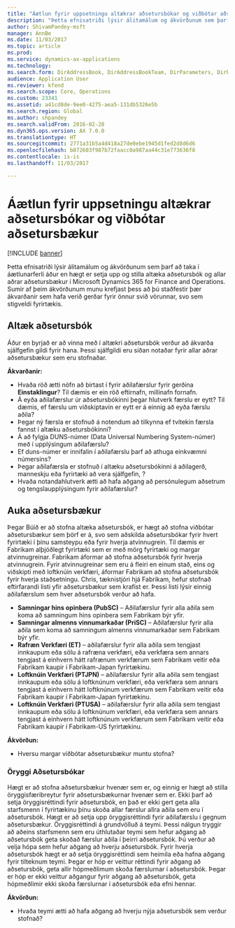 ```yaml
---
title: "Áætlun fyrir uppsetningu altækrar aðsetursbókar og viðbótar aðsetursbækur"
description: "Þetta efnisatriði lýsir álitamálum og ákvörðunum sem þarf að taka í áætlunarferli áður en hægt er setja upp og stilla altæka aðsetursbók og allar aðrar aðsetursbækur í Microsoft Dynamics 365 for Finance and Operations. Sumir af þeim ákvörðunum munu krefjast þess að þú staðfestir þær ákvarðanir sem hafa verið gerðar fyrir önnur svið vörunnar, svo sem stigveldi fyrirtækis."
author: ShivamPandey-msft
manager: AnnBe
ms.date: 11/03/2017
ms.topic: article
ms.prod: 
ms.service: dynamics-ax-applications
ms.technology: 
ms.search.form: DirAddressBook, DirAddressBookTeam, DirParameters, DirPartyTable
audience: Application User
ms.reviewer: kfend
ms.search.scope: Core, Operations
ms.custom: 23341
ms.assetid: a41cd8de-9ee0-4275-aea5-131db5326e5b
ms.search.region: Global
ms.author: shpandey
ms.search.validFrom: 2016-02-28
ms.dyn365.ops.version: AX 7.0.0
ms.translationtype: HT
ms.sourcegitcommit: 2771a31b5a4d418a27de0ebe1945d1fed2d8d6d6
ms.openlocfilehash: b872603f987b72faacc0a987aa44c31e773636f8
ms.contentlocale: is-is
ms.lasthandoff: 11/03/2017

---
```


# <a name="plan-how-to-configure-the-global-address-book-and-additional-address-books"></a>Áætlun fyrir uppsetningu altækrar aðsetursbókar og viðbótar aðsetursbækur

[!INCLUDE [banner](../includes/banner.md)]

Þetta efnisatriði lýsir álitamálum og ákvörðunum sem þarf að taka í áætlunarferli áður en hægt er setja upp og stilla altæka aðsetursbók og allar aðrar aðsetursbækur í Microsoft Dynamics 365 for Finance and Operations. Sumir af þeim ákvörðunum munu krefjast þess að þú staðfestir þær ákvarðanir sem hafa verið gerðar fyrir önnur svið vörunnar, svo sem stigveldi fyrirtækis.

<a name="global-address-book"></a>Altæk aðsetursbók
-------------------

Áður en byrjað er að vinna með í altækri aðsetursbók verður að ákvarða sjálfgefin gildi fyrir hana. Þessi sjálfgildi eru síðan notaðar fyrir allar aðrar aðsetursbækur sem eru stofnaðar. 

**Ákvarðanir:**

-   Hvaða röð ætti nöfn að birtast í fyrir aðilafærslur fyrir gerðina **Einstaklingur**? Til dæmis er ein röð eftirnafn, millinafn fornafn.
-   Á eyða aðilafærslur úr aðsetursbókinni þegar hlutverk færslu er eytt? Til dæmis, ef færslu um viðskiptavin er eytt er á einnig að eyða færslu aðila?
-   Þegar ný færsla er stofnuð á notendum að tilkynna ef tvítekin færsla fannst í altæku aðsetursbókinni?
-   Á að fylgja DUNS-númer (Data Universal Numbering System-númer) með í upplýsingum aðilafærslu?
-   Ef duns-númer er innifalin í aðilafærslu þarf að athuga einkvæmni númersins?
-   Þegar aðilafærsla er stofnuð í altæku aðsetursbókinni á aðilagerð, manneskju eða fyrirtæki að vera sjálfgefin, ?
-   Hvaða notandahlutverk ætti að hafa aðgang að persónulegum aðsetrum og tengslaupplýsingum fyrir aðilafærslur?

## <a name="additional-address-books"></a>Auka aðsetursbækur
Þegar Búið er að stofna altæka aðsetursbók, er hægt að stofna viðbótar aðsetursbækur sem þörf er á, svo sem aðskilda aðsetursbókar fyrir hvert fyrirtæki í þínu samsteypu eða fyrir hverja atvinnugrein. Til dæmis er Fabrikam alþjóðlegt fyrirtæki sem er með mörg fyrirtæki og margar atvinnugreinar. Fabrikam áformar að stofna aðsetursbók fyrir hverja atvinnugrein. Fyrir atvinnugreinar sem eru á fleiri en einum stað, eins og viðskipti með loftknúin verkfæri, áformar Fabrikam að stofna aðsetursbók fyrir hverja staðsetningu. Chris, tæknistjóri hjá Fabrikam, hefur stofnað eftirfarandi listi yfir aðsetursbækur sem krafist er. Þessi listi lýsir einnig aðilafærslum sem hver aðsetursbók verður að hafa.

-   **Samningar hins opinbera (PubSC)** – Aðilafærslur fyrir alla aðila sem koma að samningum hins opinbera sem Fabrikam býr yfir.
-   **Samningar almenns vinnumarkaðar (PriSC)** – Aðilafærslur fyrir alla aðila sem koma að samningum almenns vinnumarkaðar sem Fabrikam býr yfir.
-   **Rafræn Verkfæri (ET)** – aðilafærslur fyrir alla aðila sem tengjast innkaupum eða sölu á rafræna verkfæri, eða verkfæra sem annars tengjast á einhvern hátt rafrænum verkfærum sem Fabrikam veitir eða Fabrikam kaupir í Fabrikam-Japan fyrirtækinu.
-   **Loftknúin Verkfæri (PTJPN)** – aðilafærslur fyrir alla aðila sem tengjast innkaupum eða sölu á loftknúnum verkfæri, eða verkfæra sem annars tengjast á einhvern hátt loftknúnum verkfærum sem Fabrikam veitir eða Fabrikam kaupir í Fabrikam-Japan fyrirtækinu.
-   **Loftknúin Verkfæri (PTUSA)** – aðilafærslur fyrir alla aðila sem tengjast innkaupum eða sölu á loftknúnum verkfæri, eða verkfæra sem annars tengjast á einhvern hátt loftknúnum verkfærum sem Fabrikam veitir eða Fabrikam kaupir í Fabrikam-US fyrirtækinu.

**Ákvörðun:**

-   Hversu margar viðbótar aðsetursbækur muntu stofna?

### <a name="address-book-security"></a>Öryggi Aðsetursbókar

Hægt er að stofna aðsetursbækur hvenær sem er, og einnig er hægt að stilla öryggisfæribreytur fyrir aðsetursbækurnar hvenær sem er. Ekki þarf að setja öryggisréttindi fyrir aðsetursbók, en það er ekki gert geta alla starfsmenn í fyrirtækinu þínu skoða allar færslur allra aðila sem eru í aðsetursbók. Hægt er að setja upp öryggisréttindi fyrir aðilafærslu í gegnum aðsetursbækur. Öryggisréttindi á grundvölluð á teymi. Þessi nálgun tryggir að aðeins starfsmenn sem eru úthlutaðar teymi sem hefur aðgang að aðsetursbók geta skoðað færslur aðila í þeirri aðsetursbók. Þú verður að velja hópa sem hefur aðgang að hverju aðsetursbók. Fyrir hverja aðsetursbók hægt er að setja öryggisréttindi sem heimila eða hafna aðgang fyrir tilteknum teymi. Þegar er hóp er veittur réttindi fyrir aðgang að aðsetursbók, geta allir hópmeðlimum skoða færslurnar í aðsetursbók. Þegar er hóp er ekki veittur aðgangur fyrir aðgang að aðsetursbók, geta hópmeðlimir ekki skoða færslurnar í aðsetursbók eða efni hennar. 

**Ákvörðun:**

-   Hvaða teymi ætti að hafa aðgang að hverju nýja aðsetursbók sem verður stofnað?






